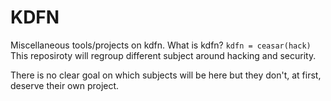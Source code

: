 # KDFN
Miscellaneous tools/projects on kdfn.
What is kdfn? 
``` kdfn = ceasar(hack) ```
This reposiroty will regroup different subject around hacking and security. 

There is no clear goal on which subjects will be here but they don't, at first, deserve their own project.
